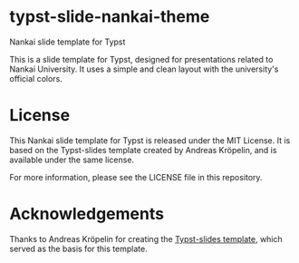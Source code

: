 # typst-slide-nankai-theme
Nankai slide template for Typst

This is a slide template for Typst, designed for presentations related to Nankai University. It uses a simple and clean layout with the university's official colors.

# License

This Nankai slide template for Typst is released under the MIT License. It is based on the Typst-slides template created by Andreas Kröpelin, and is available under the same license. 

For more information, please see the LICENSE file in this repository.

# Acknowledgements

Thanks to Andreas Kröpelin for creating the [Typst-slides template](https://github.com/andreasKroepelin/typst-slides/blob/main/LICENSE), which served as the basis for this template.
